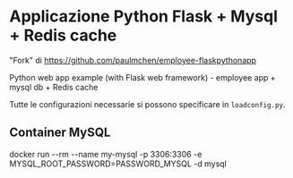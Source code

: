 # Applicazione Python Flask + Mysql + Redis cache
"Fork" di https://github.com/paulmchen/employee-flaskpythonapp

Python web app example (with Flask web framework) - employee app + mysql db + Redis cache

Tutte le configurazioni necessarie si possono specificare in `loadconfig.py`.

## Container MySQL
docker run --rm --name my-mysql -p 3306:3306 -e MYSQL_ROOT_PASSWORD=PASSWORD_MYSQL -d mysql

